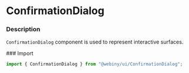 # ConfirmationDialog

### Description
`ConfirmationDialog` component is used to represent interactive surfaces.

### Import
```js
import { ConfirmationDialog } from "@webiny/ui/ConfirmationDialog";
```